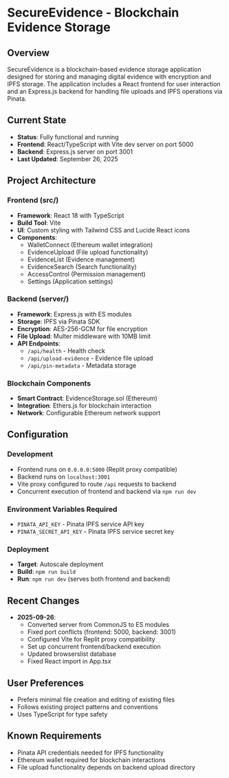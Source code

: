 # SecureEvidence - Blockchain Evidence Storage

## Overview
SecureEvidence is a blockchain-based evidence storage application designed for storing and managing digital evidence with encryption and IPFS storage. The application includes a React frontend for user interaction and an Express.js backend for handling file uploads and IPFS operations via Pinata.

## Current State
- **Status**: Fully functional and running
- **Frontend**: React/TypeScript with Vite dev server on port 5000
- **Backend**: Express.js server on port 3001
- **Last Updated**: September 26, 2025

## Project Architecture

### Frontend (src/)
- **Framework**: React 18 with TypeScript
- **Build Tool**: Vite
- **UI**: Custom styling with Tailwind CSS and Lucide React icons
- **Components**: 
  - WalletConnect (Ethereum wallet integration)
  - EvidenceUpload (File upload functionality)
  - EvidenceList (Evidence management)
  - EvidenceSearch (Search functionality)
  - AccessControl (Permission management)
  - Settings (Application settings)

### Backend (server/)
- **Framework**: Express.js with ES modules
- **Storage**: IPFS via Pinata SDK
- **Encryption**: AES-256-GCM for file encryption
- **File Upload**: Multer middleware with 10MB limit
- **API Endpoints**:
  - `/api/health` - Health check
  - `/api/upload-evidence` - Evidence file upload
  - `/api/pin-metadata` - Metadata storage

### Blockchain Components
- **Smart Contract**: EvidenceStorage.sol (Ethereum)
- **Integration**: Ethers.js for blockchain interaction
- **Network**: Configurable Ethereum network support

## Configuration

### Development
- Frontend runs on `0.0.0.0:5000` (Replit proxy compatible)
- Backend runs on `localhost:3001`
- Vite proxy configured to route `/api` requests to backend
- Concurrent execution of frontend and backend via `npm run dev`

### Environment Variables Required
- `PINATA_API_KEY` - Pinata IPFS service API key
- `PINATA_SECRET_API_KEY` - Pinata IPFS service secret key

### Deployment
- **Target**: Autoscale deployment
- **Build**: `npm run build`
- **Run**: `npm run dev` (serves both frontend and backend)

## Recent Changes
- **2025-09-26**: 
  - Converted server from CommonJS to ES modules
  - Fixed port conflicts (frontend: 5000, backend: 3001)
  - Configured Vite for Replit proxy compatibility
  - Set up concurrent frontend/backend execution
  - Updated browserslist database
  - Fixed React import in App.tsx

## User Preferences
- Prefers minimal file creation and editing of existing files
- Follows existing project patterns and conventions
- Uses TypeScript for type safety

## Known Requirements
- Pinata API credentials needed for IPFS functionality
- Ethereum wallet required for blockchain interactions
- File upload functionality depends on backend upload directory